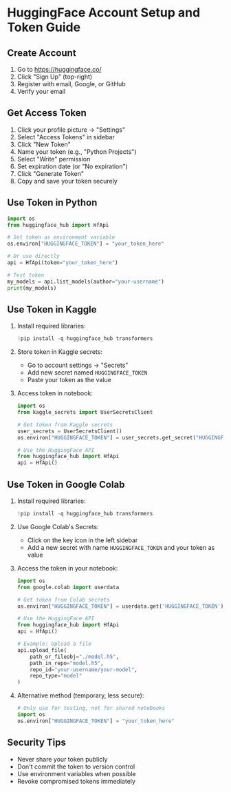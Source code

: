 # HuggingFace Account Setup and Token Guide

## Create Account
1. Go to https://huggingface.co/
2. Click "Sign Up" (top-right)
3. Register with email, Google, or GitHub
4. Verify your email

## Get Access Token
1. Click your profile picture → "Settings"
2. Select "Access Tokens" in sidebar
3. Click "New Token"
4. Name your token (e.g., "Python Projects")
5. Select "Write" permission
6. Set expiration date (or "No expiration")
7. Click "Generate Token"
8. Copy and save your token securely

## Use Token in Python
```python
import os
from huggingface_hub import HfApi

# Set token as environment variable
os.environ["HUGGINGFACE_TOKEN"] = "your_token_here"

# Or use directly
api = HfApi(token="your_token_here")

# Test token
my_models = api.list_models(author="your-username")
print(my_models)
```

## Use Token in Kaggle
1. Install required libraries:
   ```python
   !pip install -q huggingface_hub transformers
   ```

2. Store token in Kaggle secrets:
   - Go to account settings → "Secrets"
   - Add new secret named `HUGGINGFACE_TOKEN`
   - Paste your token as the value

3. Access token in notebook:
   ```python
   import os
   from kaggle_secrets import UserSecretsClient
   
   # Get token from Kaggle secrets
   user_secrets = UserSecretsClient()
   os.environ["HUGGINGFACE_TOKEN"] = user_secrets.get_secret("HUGGINGFACE_TOKEN")
   
   # Use the HuggingFace API
   from huggingface_hub import HfApi
   api = HfApi()
   ```

## Use Token in Google Colab
1. Install required libraries:
   ```python
   !pip install -q huggingface_hub transformers
   ```

2. Use Google Colab's Secrets:
   - Click on the key icon in the left sidebar
   - Add a new secret with name `HUGGINGFACE_TOKEN` and your token as value

3. Access the token in your notebook:
   ```python
   import os
   from google.colab import userdata
   
   # Get token from Colab secrets
   os.environ["HUGGINGFACE_TOKEN"] = userdata.get('HUGGINGFACE_TOKEN')
   
   # Use the HuggingFace API
   from huggingface_hub import HfApi
   api = HfApi()
   
   # Example: Upload a file
   api.upload_file(
       path_or_fileobj="./model.h5",
       path_in_repo="model.h5",
       repo_id="your-username/your-model",
       repo_type="model"
   )
   ```

4. Alternative method (temporary, less secure):
   ```python
   # Only use for testing, not for shared notebooks
   import os
   os.environ["HUGGINGFACE_TOKEN"] = "your_token_here"
   ```

## Security Tips
- Never share your token publicly
- Don't commit the token to version control
- Use environment variables when possible
- Revoke compromised tokens immediately
